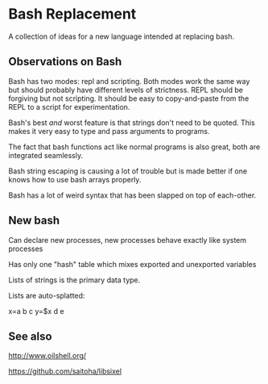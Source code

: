 # Bash Replacement

A collection of ideas for a new language intended at replacing bash.

## Observations on Bash

Bash has two modes: repl and scripting. Both modes work the same way but
should probably have different levels of strictness. REPL should be forgiving
but not scripting. It should be easy to copy-and-paste from the REPL to a
script for experimentation.

Bash's best *and* worst feature is that strings don't need to be quoted. This
makes it very easy to type and pass arguments to programs.

The fact that bash functions act like normal programs is also great, both are
integrated seamlessly.

Bash string escaping is causing a lot of trouble but is made better if one
knows how to use bash arrays properly.

Bash has a lot of weird syntax that has been slapped on top of each-other.

## New bash

Can declare new processes, new processes behave exactly like system processes

Has only one "hash" table which mixes exported and unexported variables

Lists of strings is the primary data type.

Lists are auto-splatted:

x=a b c
y=$x d e


## See also

http://www.oilshell.org/

https://github.com/saitoha/libsixel
